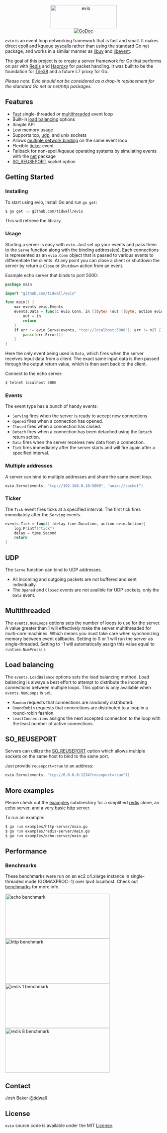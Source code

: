 <p align="center">
<img 
    src="logo.png" 
    width="213" height="75" border="0" alt="evio">
<br>
<a href="https://godoc.org/github.com/tidwall/evio"><img src="https://img.shields.io/badge/api-reference-blue.svg?style=flat-square" alt="GoDoc"></a>
</p>

`evio` is an event loop networking framework that is fast and small. It makes direct [epoll](https://en.wikipedia.org/wiki/Epoll) and [kqueue](https://en.wikipedia.org/wiki/Kqueue) syscalls rather than using the standard Go [net](https://golang.org/pkg/net/) package, and works in a similar manner as [libuv](https://github.com/libuv/libuv) and [libevent](https://github.com/libevent/libevent).

The goal of this project is to create a server framework for Go that performs on par with [Redis](http://redis.io) and [Haproxy](http://www.haproxy.org) for packet handling. It was built to be the foundation for [Tile38](https://github.com/tidwall/tile38) and a future L7 proxy for Go.

*Please note: Evio should not be considered as a drop-in replacement for the standard Go net or net/http packages.*

## Features

- [Fast](#performance) single-threaded or [multithreaded](#multithreaded) event loop
- Built-in [load balancing](#load-balancing) options
- Simple API
- Low memory usage
- Supports tcp, [udp](#udp), and unix sockets
- Allows [multiple network binding](#multiple-addresses) on the same event loop
- Flexible [ticker](#ticker) event
- Fallback for non-epoll/kqueue operating systems by simulating events with the [net](https://golang.org/pkg/net/) package
- [SO_REUSEPORT](#so_reuseport) socket option

## Getting Started

### Installing

To start using evio, install Go and run `go get`:

```sh
$ go get -u github.com/tidwall/evio
```

This will retrieve the library.

### Usage

Starting a server is easy with `evio`. Just set up your events and pass them to the `Serve` function along with the binding address(es). Each connections is represented as an `evio.Conn` object that is passed to various events to differentiate the clients. At any point you can close a client or shutdown the server by return a `Close` or `Shutdown` action from an event.

Example echo server that binds to port 5000:

```go
package main

import "github.com/tidwall/evio"

func main() {
	var events evio.Events
	events.Data = func(c evio.Conn, in []byte) (out []byte, action evio.Action) {
		out = in
		return
	}
	if err := evio.Serve(events, "tcp://localhost:5000"); err != nil {
		panic(err.Error())
	}
}
```

Here the only event being used is `Data`, which fires when the server receives input data from a client.
The exact same input data is then passed through the output return value, which is then sent back to the client. 

Connect to the echo server:

```sh
$ telnet localhost 5000
```

### Events

The event type has a bunch of handy events:

- `Serving` fires when the server is ready to accept new connections.
- `Opened` fires when a connection has opened.
- `Closed` fires when a connection has closed.
- `Detach` fires when a connection has been detached using the `Detach` return action.
- `Data` fires when the server receives new data from a connection.
- `Tick` fires immediately after the server starts and will fire again after a specified interval.

### Multiple addresses

A server can bind to multiple addresses and share the same event loop.

```go
evio.Serve(events, "tcp://192.168.0.10:5000", "unix://socket")
```

### Ticker

The `Tick` event fires ticks at a specified interval. 
The first tick fires immediately after the `Serving` events.

```go
events.Tick = func() (delay time.Duration, action evio.Action){
	log.Printf("tick")
	delay = time.Second
	return
}
```

## UDP

The `Serve` function can bind to UDP addresses. 

- All incoming and outgoing packets are not buffered and sent individually.
- The `Opened` and `Closed` events are not availble for UDP sockets, only the `Data` event.

## Multithreaded

The `events.NumLoops` options sets the number of loops to use for the server. 
A value greater than 1 will effectively make the server multithreaded for multi-core machines. 
Which means you must take care when synchonizing memory between event callbacks. 
Setting to 0 or 1 will run the server as single-threaded. 
Setting to -1 will automatically assign this value equal to `runtime.NumProcs()`.

## Load balancing

The `events.LoadBalance` options sets the load balancing method. 
Load balancing is always a best effort to attempt to distribute the incoming connections between multiple loops.
This option is only available when `events.NumLoops` is set.

- `Random` requests that connections are randomly distributed.
- `RoundRobin` requests that connections are distributed to a loop in a round-robin fashion.
- `LeastConnections` assigns the next accepted connection to the loop with the least number of active connections.

## SO_REUSEPORT

Servers can utilize the [SO_REUSEPORT](https://lwn.net/Articles/542629/) option which allows multiple sockets on the same host to bind to the same port.

Just provide `reuseport=true` to an address:

```go
evio.Serve(events, "tcp://0.0.0.0:1234?reuseport=true"))
```

## More examples

Please check out the [examples](examples) subdirectory for a simplified [redis](examples/redis-server/main.go) clone, an [echo](examples/echo-server/main.go) server, and a very basic [http](examples/http-server/main.go) server.

To run an example:

```sh
$ go run examples/http-server/main.go
$ go run examples/redis-server/main.go
$ go run examples/echo-server/main.go
```

## Performance

### Benchmarks

These benchmarks were run on an ec2 c4.xlarge instance in single-threaded mode (GOMAXPROC=1) over Ipv4 localhost.
Check out [benchmarks](benchmarks) for more info.

<img src="benchmarks/out/echo.png" width="336" height="144" border="0" alt="echo benchmark"><img src="benchmarks/out/http.png" width="336" height="144" border="0" alt="http benchmark"><img src="benchmarks/out/redis_pipeline_1.png" width="336" height="144" border="0" alt="redis 1 benchmark"><img src="benchmarks/out/redis_pipeline_8.png" width="336" height="144" border="0" alt="redis 8 benchmark">


## Contact

Josh Baker [@tidwall](http://twitter.com/tidwall)

## License

`evio` source code is available under the MIT [License](/LICENSE).

